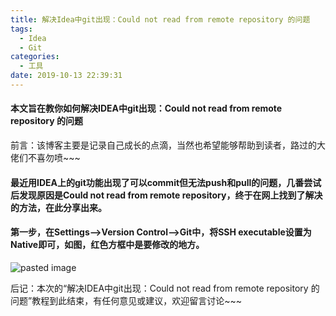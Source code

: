 ```yaml
---
title: 解决Idea中git出现：Could not read from remote repository 的问题
tags:
  - Idea
  - Git
categories:
  - 工具
date: 2019-10-13 22:39:31
---
```

#### 本文旨在教你如何解决IDEA中git出现：Could not read from remote repository 的问题

前言：该博客主要是记录自己成长的点滴，当然也希望能够帮助到读者，路过的大佬们不喜勿喷~~~
<!-- more -->
#### 最近用IDEA上的git功能出现了可以commit但无法push和pull的问题，几番尝试后发现原因是Could not read from remote repository，终于在网上找到了解决的方法，在此分享出来。

#### 第一步，在Settings——>Version Control——>Git中，将SSH executable设置为Native即可，如图，红色方框中是要修改的地方。

![pasted image](/images/pasted-22.png)


后记：本次的“解决IDEA中git出现：Could not read from remote repository 的问题”教程到此结束，有任何意见或建议，欢迎留言讨论~~~
